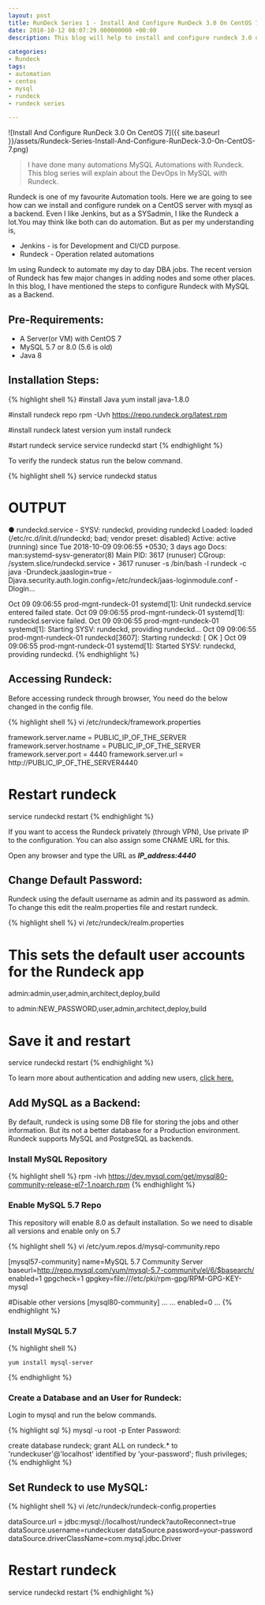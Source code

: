 ```yaml
---
layout: post
title: RunDeck Series 1 - Install And Configure RunDeck 3.0 On CentOS 7
date: 2018-10-12 08:07:29.000000000 +00:00
description: This blog will help to install and configure rundeck 3.0 on the centos 7 with mysql database, change default rundeck password and etc.

categories:
- Rundeck
tags:
- automation
- centos
- mysql
- rundeck
- rundeck series

---
```

![Install And Configure RunDeck 3.0 On CentOS 7]({{ site.baseurl }}/assets/Rundeck-Series-Install-And-Configure-RunDeck-3.0-On-CentOS-7.png)  

> I have done many automations MySQL Automations with Rundeck. This blog series will explain about the DevOps In MySQL with Rundeck.

Rundeck is one of my favourite Automation tools. Here we are going to see how can we install and configure rundek on a CentOS server with mysql as a backend. Even I like Jenkins, but as a SYSadmin, I like the Rundeck a lot.You may think like both can do automation. But as per my understanding is,

*   Jenkins - is for Development and CI/CD purpose.
*   Rundeck - Operation related automations

Im using Rundeck to automate my day to day DBA jobs. The recent version of Rundeck has few major changes in adding nodes and some other places. In this blog, I have mentioned the steps to configure Rundeck with MySQL as a Backend.

## Pre-Requirements:

*   A Server(or VM) with CentOS 7
*   MySQL 5.7 or 8.0 (5.6 is old)
*   Java 8

## Installation Steps:

{% highlight shell %}
#install Java
yum install java-1.8.0

#install rundeck repo
rpm -Uvh https://repo.rundeck.org/latest.rpm

#install rundeck latest version
yum install rundeck

#start rundeck service
service rundeckd start
{% endhighlight %}


To verify the rundeck status run the below command.

{% highlight shell %}
service rundeckd status

# OUTPUT
● rundeckd.service - SYSV: rundeckd, providing rundeckd
   Loaded: loaded (/etc/rc.d/init.d/rundeckd; bad; vendor preset: disabled)
   Active: active (running) since Tue 2018-10-09 09:06:55 +0530; 3 days ago
     Docs: man:systemd-sysv-generator(8)
 Main PID: 3617 (runuser)
   CGroup: /system.slice/rundeckd.service
           ‣ 3617 runuser -s /bin/bash -l rundeck -c java -Drundeck.jaaslogin=true            -Djava.security.auth.login.config=/etc/rundeck/jaas-loginmodule.conf            -Dlogin...

Oct 09 09:06:55 prod-mgnt-rundeck-01 systemd[1]: Unit rundeckd.service entered failed state.
Oct 09 09:06:55 prod-mgnt-rundeck-01 systemd[1]: rundeckd.service failed.
Oct 09 09:06:55 prod-mgnt-rundeck-01 systemd[1]: Starting SYSV: rundeckd, providing rundeckd...
Oct 09 09:06:55 prod-mgnt-rundeck-01 rundeckd[3607]: Starting rundeckd: [  OK  ]
Oct 09 09:06:55 prod-mgnt-rundeck-01 systemd[1]: Started SYSV: rundeckd, providing rundeckd.
{% endhighlight %}


## Accessing Rundeck:

Before accessing rundeck through browser, You need do the below changed in the config file.

{% highlight shell %}
vi /etc/rundeck/framework.properties 

framework.server.name = PUBLIC_IP_OF_THE_SERVER
framework.server.hostname = PUBLIC_IP_OF_THE_SERVER
framework.server.port = 4440
framework.server.url = http://PUBLIC_IP_OF_THE_SERVER4440

# Restart rundeck
service rundeckd restart
{% endhighlight %}


If you want to access the Rundeck privately (through VPN), Use private IP to the configuration. You can also assign some CNAME URL for this. 

Open any browser and type the URL as **_IP_address:4440_**

## Change Default Password:

Rundeck using the default username as admin and its password as admin. To change this edit the realm.properties file and restart rundeck.

{% highlight shell %}
vi /etc/rundeck/realm.properties

# This sets the default user accounts for the Rundeck app
admin:admin,user,admin,architect,deploy,build

to 
admin:NEW_PASSWORD,user,admin,architect,deploy,build

# Save it and restart
service rundeckd restart
{% endhighlight %}


To learn more about authentication and adding new users, [click here.](https://rundeck.org/docs/administration/security/authenticating-users.html)

## Add MySQL as a Backend:

By default, rundeck is using some DB file for storing the jobs and other information. But its not a better database for a Production environment. Rundeck supports MySQL and PostgreSQL as backends.

### Install MySQL Repository

{% highlight shell %}
rpm -ivh https://dev.mysql.com/get/mysql80-community-release-el7-1.noarch.rpm
{% endhighlight %}

### Enable MySQL 5.7 Repo

This repository will enable 8.0 as default installation. So we need to disable all versions and enable only on 5.7

{% highlight shell %}
vi /etc/yum.repos.d/mysql-community.repo

[mysql57-community]
name=MySQL 5.7 Community Server
baseurl=http://repo.mysql.com/yum/mysql-5.7-community/el/6/$basearch/
enabled=1
gpgcheck=1
gpgkey=file:///etc/pki/rpm-gpg/RPM-GPG-KEY-mysql

#Disable other versions
[mysql80-community]
...
...
enabled=0 ...
{% endhighlight %}

### Install MySQL 5.7
{% highlight shell %}

    yum install mysql-server
{% endhighlight %}

### Create a Database and an User for Rundeck:

Login to mysql and run the below commands.

{% highlight sql %}
mysql -u root -p
Enter Password:

create database rundeck;
grant ALL on rundeck.* to 'rundeckuser'@'localhost' identified by 'your-password';
flush privileges;
{% endhighlight %}


## Set Rundeck to use MySQL:

{% highlight shell %}
vi /etc/rundeck/rundeck-config.properties

dataSource.url = jdbc:mysql://localhost/rundeck?autoReconnect=true
dataSource.username=rundeckuser
dataSource.password=your-password
dataSource.driverClassName=com.mysql.jdbc.Driver

# Restart rundeck
service rundeckd restart
{% endhighlight %}